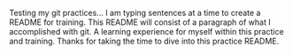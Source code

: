 Testing my git practices...
I am typing sentences at a time to create a README for training.
This README will consist of a paragraph of what I accomplished with git.
A learning experience for myself within this practice and training.
Thanks for taking the time to dive into this practice README.

